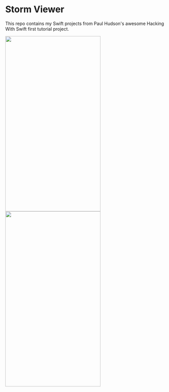 # Storm Viewer

<p>This repo contains my Swift projects from Paul Hudson's awesome Hacking With Swift first tutorial project.<p>


<img src="https://user-images.githubusercontent.com/87249316/224578555-8f6ef3af-c98f-46f6-994c-a8027b49937a.png" width="300" height="550" />

<img src="https://user-images.githubusercontent.com/87249316/224578559-48872df7-ec4b-4907-a2c3-66e512557220.png" width="300" height="550" />


